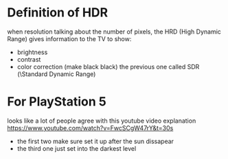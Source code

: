 # Definition of HDR
when resolution talking about the number of pixels, the HRD (High Dynamic Range) gives information to the TV to show:
- brightness
- contrast
- color correction (make black black)
the previous one called SDR (\Standard Dynamic Range)
# For PlayStation 5
looks like a lot of people agree with this youtube video explanation
https://www.youtube.com/watch?v=FwcSCgW47rY&t=30s

- the first two make sure set it up after the sun dissapear
- the third one just set into the darkest level